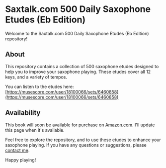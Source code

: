 # Saxtalk.com 500 Daily Saxophone Etudes (Eb Edition)

Welcome to the Saxtalk.com 500 Daily Saxophone Etudes (Eb Edition) repository!

## About

This repository contains a collection of 500 saxophone etudes designed to help you to improve your saxophone playing. These etudes cover all 12 keys, and a variety of tempos.

You can listen to the etudes here:
[https://musescore.com/user/18100066/sets/6460858](https://musescore.com/user/18100066/sets/6460858)

## Availability

This book will soon be available for purchase on [Amazon.com](https://www.amazon.com). I'll update this page when it's available.

Feel free to explore the repository, and to use these etudes to enhance your saxophone playing. If you have any questions or suggestions, please [contact me](mailto:rex@djere.com).

Happy playing!

